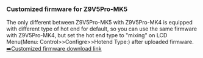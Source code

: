 ### Customized firmware for Z9V5Pro-MK5
The only different between Z9V5Pro-MK5 with Z9V5Pro-MK4 is equipped with different type of hot end for default, so you can use the same firmware with Z9V5Pro-MK4, but set the hot end type to "mixing" on LCD Menu(Menu: Control>>Configre>>Hotend Type:) after uploaded firmware.    
[:arrow_right:Customized firmware download link](https://github.com/ZONESTAR3D/Firmware/tree/master/Z9/Z9V5/bin/Z9V5Pro-MK4/customized)


